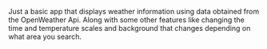 Just a basic app that displays weather information using data obtained from the OpenWeather Api. 
Along with some other features like changing the time and temperature scales and background that changes depending on what area you search. 
